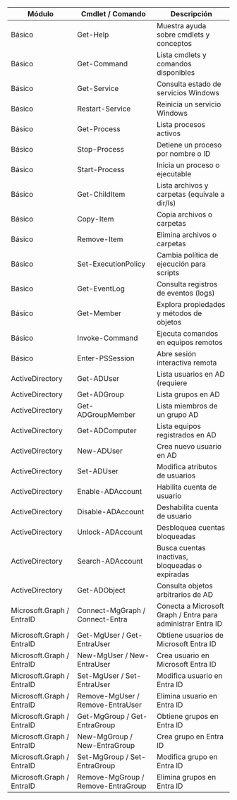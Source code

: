
|Módulo	|Cmdlet / Comando	|Descripción
|---------------|---------------|---------------|
|Básico	|Get-Help	|Muestra ayuda sobre cmdlets y conceptos
|Básico	|Get-Command	|Lista cmdlets y comandos disponibles
|Básico	|Get-Service	|Consulta estado de servicios Windows
|Básico	|Restart-Service	|Reinicia un servicio Windows
|Básico	|Get-Process	|Lista procesos activos
|Básico	|Stop-Process	|Detiene un proceso por nombre o ID
|Básico	|Start-Process	|Inicia un proceso o ejecutable
|Básico	|Get-ChildItem	|Lista archivos y carpetas (equivale a dir/ls)
|Básico	|Copy-Item	|Copia archivos o carpetas
|Básico	|Remove-Item	|Elimina archivos o carpetas
|Básico	|Set-ExecutionPolicy	|Cambia política de ejecución para scripts
|Básico	|Get-EventLog	|Consulta registros de eventos (logs)
|Básico	|Get-Member	|Explora propiedades y métodos de objetos
|Básico	|Invoke-Command	|Ejecuta comandos en equipos remotos
|Básico	|Enter-PSSession	|Abre sesión interactiva remota
|ActiveDirectory	|Get-ADUser	|Lista usuarios en AD (requiere |módulo ActiveDirectory)
|ActiveDirectory	|Get-ADGroup	|Lista grupos en AD
|ActiveDirectory	|Get-ADGroupMember	|Lista miembros de un grupo AD
|ActiveDirectory	|Get-ADComputer	|Lista equipos registrados en AD
|ActiveDirectory	|New-ADUser	|Crea nuevo usuario en AD
|ActiveDirectory	|Set-ADUser	|Modifica atributos de usuarios
|ActiveDirectory	|Enable-ADAccount	|Habilita cuenta de usuario
|ActiveDirectory	|Disable-ADAccount	|Deshabilita cuenta de usuario
|ActiveDirectory	|Unlock-ADAccount	|Desbloquea cuentas bloqueadas
|ActiveDirectory	|Search-ADAccount	|Busca cuentas inactivas, bloqueadas o expiradas
|ActiveDirectory	|Get-ADObject	|Consulta objetos arbitrarios de AD
|Microsoft.Graph / EntraID	|Connect-MgGraph / Connect-Entra	|Conecta a Microsoft Graph / Entra para administrar Entra ID
|Microsoft.Graph / EntraID	|Get-MgUser / Get-EntraUser	|Obtiene usuarios de Microsoft Entra ID
|Microsoft.Graph / EntraID	|New-MgUser / New-EntraUser	|Crea usuario en Microsoft Entra ID
|Microsoft.Graph / EntraID	|Set-MgUser / Set-EntraUser	|Modifica usuario en Entra ID
|Microsoft.Graph / EntraID	|Remove-MgUser / Remove-EntraUser	|Elimina usuario en Entra ID
|Microsoft.Graph / EntraID	|Get-MgGroup / Get-EntraGroup	|Obtiene grupos en Entra ID
|Microsoft.Graph / EntraID	|New-MgGroup / New-EntraGroup	|Crea grupo en Entra ID
|Microsoft.Graph / EntraID	|Set-MgGroup / Set-EntraGroup	|Modifica grupo en Entra ID
|Microsoft.Graph / EntraID	|Remove-MgGroup / Remove-EntraGroup	|Elimina grupos en Entra ID